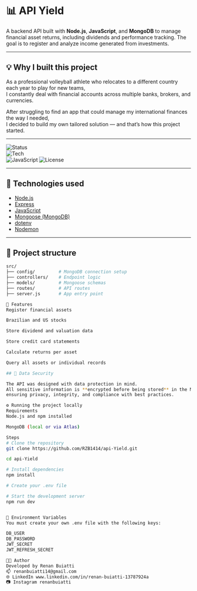 # 📊 API Yield

A backend API built with **Node.js**, **JavaScript**, and **MongoDB** to manage financial asset returns, 
including dividends and performance tracking. The goal is to register and analyze income generated from investments.

---

## 💡 Why I built this project

As a professional volleyball athlete who relocates to a different country each year to play for new teams,  
I constantly deal with financial accounts across multiple banks, brokers, and currencies.  

After struggling to find an app that could manage my international finances the way I needed,  
I decided to build my own tailored solution — and that’s how this project started.

---

![Status](https://img.shields.io/badge/status-in%20development-yellow)  
![Tech](https://img.shields.io/badge/built%20with-Node.js-blue)  
![JavaScript](https://img.shields.io/badge/language-JavaScript-yellow) 
![License](https://img.shields.io/badge/license-MIT-green)

---

## 🚀 Technologies used

- [Node.js](https://nodejs.org/)  
- [Express](https://expressjs.com/)  
- [JavaScript](https://developer.mozilla.org/en-US/docs/Web/JavaScript)  
- [Mongoose (MongoDB)](https://mongoosejs.com/)  
- [dotenv](https://github.com/motdotla/dotenv)  
- [Nodemon](https://nodemon.io/)

---

## 📂 Project structure

```bash
src/
├── config/         # MongoDB connection setup
├── controllers/    # Endpoint logic
├── models/         # Mongoose schemas
├── routes/         # API routes
├── server.js       # App entry point

🧪 Features
Register financial assets

Brazilian and US stocks

Store dividend and valuation data

Store credit card statements

Calculate returns per asset

Query all assets or individual records

## 🔐 Data Security

The API was designed with data protection in mind.  
All sensitive information is **encrypted before being stored** in the MongoDB database,  
ensuring privacy, integrity, and compliance with best practices.

⚙️ Running the project locally
Requirements
Node.js and npm installed

MongoDB (local or via Atlas)

Steps
# Clone the repository
git clone https://github.com/RZB1414/api-Yield.git

cd api-Yield

# Install dependencies
npm install

# Create your .env file

# Start the development server
npm run dev


📄 Environment Variables
You must create your own .env file with the following keys:

DB_USER
DB_PASSWORD
JWT_SECRET
JWT_REFRESH_SECRET

🧑‍💻 Author
Developed by Renan Buiatti
📫 renanbuiatti14@gmail.com
🌐 LinkedIn www.linkedin.com/in/renan-buiatti-13787924a
📷 Instagram renanbuiatti
